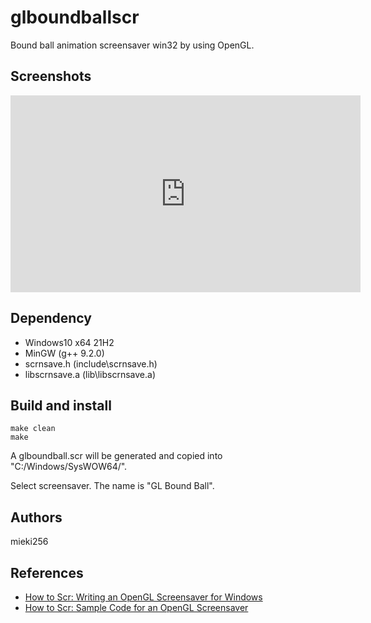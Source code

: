 glboundballscr
==============

Bound ball animation screensaver win32 by using OpenGL.

Screenshots
-----------

<iframe width="560" height="315" src="https://www.youtube.com/embed/QymZRzSH6NE" title="YouTube video player" frameborder="0" allow="accelerometer; autoplay; clipboard-write; encrypted-media; gyroscope; picture-in-picture" allowfullscreen></iframe>


Dependency
----------

* Windows10 x64 21H2
* MinGW (g++ 9.2.0)
* scrnsave.h (include\scrnsave.h)
* libscrnsave.a (lib\libscrnsave.a)


Build and install
-----------------

```
make clean
make
```

A glboundball.scr will be generated and copied into "C:/Windows/SysWOW64/".

Select screensaver. The name is "GL Bound Ball".


Authors
-------

mieki256


References
----------

* [How to Scr: Writing an OpenGL Screensaver for Windows](http://www.cityintherain.com/howtoscr.html)
* [How to Scr: Sample Code for an OpenGL Screensaver](http://www.cityintherain.com/greensquare.html)

